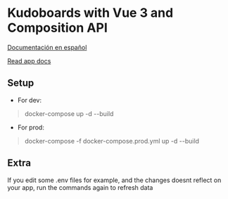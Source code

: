 # Kudoboards with Vue 3 and Composition API

[Documentación en español](./README-es.md)

[Read app docs](./vue/vuedockerize/README.md)

## Setup
- For dev:
> docker-compose up -d --build

- For prod:
> docker-compose -f docker-compose.prod.yml up -d --build

## Extra

If you edit some .env files for example, and the changes doesnt reflect on your app, run the commands again to refresh data
